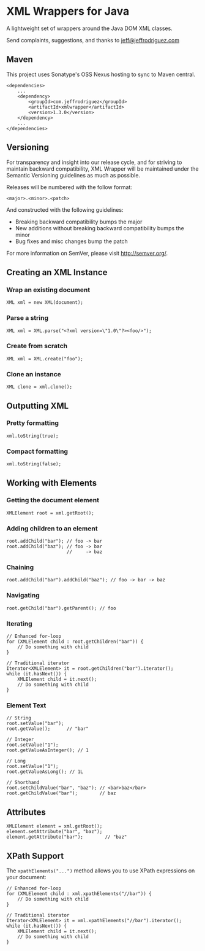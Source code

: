 XML Wrappers for Java
=====================

A lightweight set of wrappers around the Java DOM XML classes.

Send complaints, suggestions, and thanks to jeff@jeffrodriguez.com

Maven
-----
This project uses Sonatype's OSS Nexus hosting to sync to Maven central.

    <dependencies>
        ...
        <dependency>
            <groupId>com.jeffrodriguez</groupId>
            <artifactId>xmlwrapper</artifactId>
            <version>1.3.0</version>
        </dependency>
        ...
    </dependencies>

Versioning
----------

For transparency and insight into our release cycle, and for striving to maintain backward compatibility, XML Wrapper will be maintained under the Semantic Versioning guidelines as much as possible.

Releases will be numbered with the follow format:

`<major>.<minor>.<patch>`

And constructed with the following guidelines:

* Breaking backward compatibility bumps the major
* New additions without breaking backward compatibility bumps the minor
* Bug fixes and misc changes bump the patch

For more information on SemVer, please visit http://semver.org/.

Creating an XML Instance
------------------------

### Wrap an existing document
    XML xml = new XML(document);

### Parse a string
    XML xml = XML.parse("<?xml version=\"1.0\"?><foo/>");

### Create from scratch
    XML xml = XML.create("foo");

### Clone an instance
    XML clone = xml.clone();


Outputting XML
------------------------

### Pretty formatting
    xml.toString(true);

### Compact formatting
    xml.toString(false);


Working with Elements
---------------------

### Getting the document element
    XMLElement root = xml.getRoot();

### Adding children to an element
    root.addChild("bar"); // foo -> bar
    root.addChild("baz"); // foo -> bar
                          //     -> baz

### Chaining
    root.addChild("bar").addChild("baz"); // foo -> bar -> baz

### Navigating
    root.getChild("bar").getParent(); // foo

### Iterating
    // Enhanced for-loop
    for (XMLElement child : root.getChildren("bar")) {
        // Do something with child
    }

    // Traditional iterator
    Iterator<XMLElement> it = root.getChildren("bar").iterator();
    while (it.hasNext()) {
        XMLElement child = it.next();
        // Do something with child
    }

### Element Text

    // String
    root.setValue("bar");
    root.getValue();      // "bar"

    // Integer
    root.setValue("1");
    root.getValueAsInteger(); // 1

    // Long
    root.setValue("1");
    root.getValueAsLong(); // 1L

    // Shorthand
    root.setChildValue("bar", "baz"); // <bar>baz</bar>
    root.getChildValue("bar");        // baz

Attributes
----------
    XMLElement element = xml.getRoot();
    element.setAttribute("bar", "baz");
    element.getAttribute("bar");        // "baz"

XPath Support
-------------
The `xpathElements("...")` method allows you to use XPath expressions on your
document:

    // Enhanced for-loop
    for (XMLElement child : xml.xpathElements("//bar")) {
        // Do something with child
    }

    // Traditional iterator
    Iterator<XMLElement> it = xml.xpathElements("//bar").iterator();
    while (it.hasNext()) {
        XMLElement child = it.next();
        // Do something with child
    }